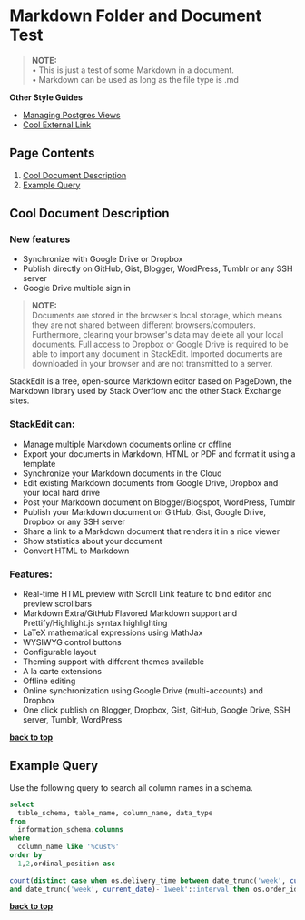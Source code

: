 # Markdown Folder and Document Test

> **NOTE:**\
> • This is just a test of some Markdown in a document.\
> • Markdown can be used as long as the file type is .md

**Other Style Guides**
  - [Managing Postgres Views](http://www.postgresqltutorial.com/managing-postgresql-views/)
  - [Cool External Link](https://www.camdenrockland.com/moving-to-maine)
  
## Page Contents
  1. [Cool Document Description](#cool-document-description)
  1. [Example Query](#example-query)

## Cool Document Description
### New features ###
- Synchronize with Google Drive or Dropbox
- Publish directly on GitHub, Gist, Blogger, WordPress, Tumblr or any SSH server
- Google Drive multiple sign in

> **NOTE:**\
> Documents are stored in the browser's local storage, which means they are not shared between different browsers/computers. Furthermore, clearing your browser's data may delete all your local documents.
> Full access to Dropbox or Google Drive is required to be able to import any document in StackEdit. Imported documents are downloaded in your browser and are not transmitted to a server.


StackEdit is a free, open-source Markdown editor based on PageDown, the Markdown library used by Stack Overflow and the other Stack Exchange sites.

### StackEdit can:

 - Manage multiple Markdown documents online or offline
 - Export your documents in Markdown, HTML or PDF and format it using a template
 - Synchronize your Markdown documents in the Cloud
 - Edit existing Markdown documents from Google Drive, Dropbox and your local hard drive
 - Post your Markdown document on Blogger/Blogspot, WordPress, Tumblr
 - Publish your Markdown document on GitHub, Gist, Google Drive, Dropbox or any SSH server
 - Share a link to a Markdown document that renders it in a nice viewer
 - Show statistics about your document
 - Convert HTML to Markdown

### Features:

 - Real-time HTML preview with Scroll Link feature to bind editor and preview scrollbars
 - Markdown Extra/GitHub Flavored Markdown support and Prettify/Highlight.js syntax highlighting
 - LaTeX mathematical expressions using MathJax
 - WYSIWYG control buttons
 - Configurable layout
 - Theming support with different themes available
 - A la carte extensions
 - Offline editing
 - Online synchronization using Google Drive (multi-accounts) and Dropbox
 - One click publish on Blogger, Dropbox, Gist, GitHub, Google Drive, SSH server, Tumblr, WordPress
 
**[back to top](#page-contents)**
  
## Example Query
Use the following query to search all column names in a schema.
```sql
select
  table_schema, table_name, column_name, data_type
from
  information_schema.columns
where 
  column_name like '%cust%'
order by 
  1,2,ordinal_position asc
  
count(distinct case when os.delivery_time between date_trunc('week', current_date)-'2week'::interval 
and date_trunc('week', current_date)-'1week'::interval then os.order_id end) as previous_week_orders,
```
**[back to top](#page-contents)**
